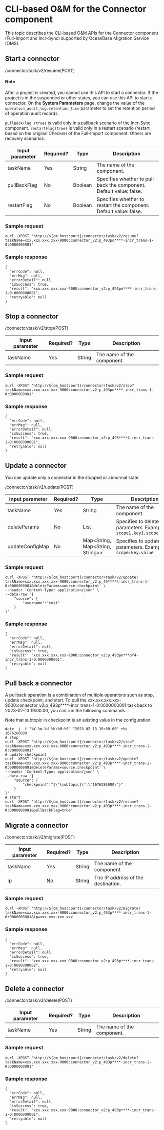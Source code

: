 # CLI-based O&M for the Connector component

This topic describes the CLI-based O&M APIs for the Connector component (Full-Import and Incr-Sync) supported by OceanBase Migration Service (OMS).

## Start a connector

/connector/task/v2/resume(POST)

<main id="notice" type='explain'>
<h4>Note</h4>
<p>After a project is created, you cannot use this API to start a connector. If the project is in the suspended or other states, you can use this API to start a connector.  On the <strong>System Parameters</strong> page, change the value of the <code>operation_audit_log.retention_time</code> parameter to set the retention period of operation audit records. </p>
<p><code>pullBackFlag (true)</code> is valid only in a pullback scenario of the Incr-Sync component. <code>restartFlag(true)</code> is valid only in a restart scenario (restart based on the original Checker) of the Full-Import component. Others are recovery scenarios.
</p>
</main>

| Input parameter | Required? | Type | Description |
|------|---------|----------|------------|
| taskName | Yes | String | The name of the component. |
| pullBackFlag | No | Boolean | Specifies whether to pull back the component. Default value: false. |
| restartFlag | No | Boolean | Specifies whether to restart the component. Default value: false. |

### Sample request

```shell
curl -XPOST 'http://${cm_host:port}/connector/task/v2/resume?taskName=xxx.xxx.xxx.xxx-9000:connector_v2:p_493po****-incr_trans-1-0:0000000001'
```

### Sample response

```shell
{
  "errCode": null,
  "errMsg": null,
  "errorDetail": null,
  "isSuccess": true,
  "result": "xxx.xxx.xxx.xxx-9000:connector_v2:p_493po****-incr_trans-1-0:0000000001",
  "retryable": null
}
```

## Stop a connector

/connector/task/v2/stop(POST)

| Input parameter | Required? | Type | Description |
|-------|------|----------|-----|
| taskName | Yes | String | The name of the component. |

### Sample request

```shell
curl -XPOST 'http://${cm_host:port}/connector/task/v2/stop?taskName=xxx.xxx.xxx.xxx-9000:connector_v2:p_493po****-incr_trans-1-0:0000000001'
```

### Sample response

```shell
{
  "errCode": null,
  "errMsg": null,
  "errorDetail": null,
  "isSuccess": true,
  "result": "xxx.xxx.xxx.xxx-9000:connector_v2:p_493****4-incr_trans-1-0:0000000001",
  "retryable": null
}
```

## Update a connector

You can update only a connector in the stopped or abnormal state.

/connector/task/v2/update(POST)

| Input parameter | Required? | Type | Description |
|-------|------|----------|-----|
| taskName | Yes | String | The name of the component. |
| deleteParams | No | List<String> | Specifies to delete parameters. Example: `scope1.key1,scope2.key2` |
| updateConfigMap | No | Map<String, Map<String, String>> | Specifies to update parameters. Example: `scope:key:value` |

### Sample request

```shell
curl -XPOST 'http://${cm_host:port}/connector/task/v2/update?taskName=xxx.xxx.xxx.xxx-9000:connector_v2:p_49****4-incr_trans-1-0:0000000001&deleteParams=source.checkpoint' \
--header 'Content-Type: application/json' \
--data-raw '{
    "source": {
        "username":"test"
    }
}'
```

### Sample response

```shell
{
  "errCode": null,
  "errMsg": null,
  "errorDetail": null,
  "isSuccess": true,
  "result": "xxx.xxx.xxx.xxx-9000:connector_v2:p_493po***of4-incr_trans-1-0:0000000001",
  "retryable": null
}
```

## Pull back a connector

A pullback operation is a combination of multiple operations such as stop, update checkpoint, and start. To pull the xxx.xxx.xxx.xxx-9000:connector_v2:p_493p****-incr_trans-1-0:0000000001 task back to 2023-02-13 19:00:00, you can run the following commands.

Note that subtopic in checkpoint is an existing value in the configuration.

```shell
date -j -f "%Y-%m-%d %H:%M:%S" "2023-02-13 19:00:00" +%s
1676286000
# stop
curl -XPOST 'http://${cm_host:port}/connector/task/v2/stop?taskName=xxx.xxx.xxx.xxx-9000:connector_v2:p_493p****-incr_trans-1-0:0000000001'
# update checkpoint
curl -XPOST 'http://${cm_host:port}/connector/task/v2/update?taskName=xxx.xxx.xxx.xxx-9000:connector_v2:p_493p****-incr_trans-1-0:0000000001&deleteParams=source.checkpoint' \
--header 'Content-Type: application/json' \
--data-raw '{
    "source": {
        "checkpoint":"{\"{subtopic}\":\"1676286000\"}"
    }
}'
# start
curl -XPOST 'http://${cm_host:port}/connector/task/v2/resume?taskName=xxx.xxx.xxx.xxx-9000:connector_v2:p_493p****-incr_trans-1-0:0000000001&pullBackFlag=true'
```

## Migrate a connector

/connector/task/v2/migrate(POST)

| Input parameter | Required? | Type | Description |
|-------|------|----------|-----|
| taskName | Yes | String | The name of the component. |
| ip | No | String | The IP address of the destination. |

### Sample request

```shell
curl -XPOST 'http://${cm_host:port}/connector/task/v2/migrate?taskName=xxx.xxx.xxx.xxx-9000:connector_v2:p_493p****-incr_trans-1-0:0000000001&ip=xxx.xxx.xxx.xxx'
```

### Sample response

```shell
{
  "errCode": null,
  "errMsg": null,
  "errorDetail": null,
  "isSuccess": true,
  "result": "xxx.xxx.xxx.xxx-9000:connector_v2:p_493p****-incr_trans-1-0:0000000002",
  "retryable": null
}
```

## Delete a connector

/connector/task/v2/delete(POST)

| Input parameter | Required? | Type | Description |
|-------|------|----------|-----|
| taskName | Yes | String | The name of the component. |

### Sample request

```shell
curl -XPOST 'http://${cm_host:port}/connector/task/v2/delete?taskName=xxx.xxx.xxx.xxx-9000:connector_v2:p_493p****-incr_trans-1-0:0000000001'
```

### Sample response

```shell
{
  "errCode": null,
  "errMsg": null,
  "errorDetail": null,
  "isSuccess": true,
  "result": "xxx.xxx.xxx.xxx-9000:connector_v2:p_493p****-incr_trans-1-0:0000000001",
  "retryable": null
}
```
